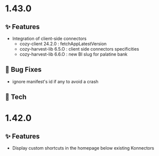 # 1.43.0

## ✨ Features

* Integration of client-side connectors
  * cozy-client 24.2.0 : fetchAppLatestVersion
  * cozy-harvest-lib 6.5.O : client side connectors specificities
  * cozy-harvest-lib 6.6.O : new BI slug for palatine bank

## 🐛 Bug Fixes

* ignore manifest's id if any to avoid a crash

## 🔧 Tech

# 1.42.0

## ✨ Features

* Display custom shortcuts in the homepage below existing Konnectors
